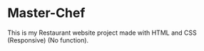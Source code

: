# Master-Chef
This is my Restaurant website project made with HTML and CSS (Responsive) (No function).
